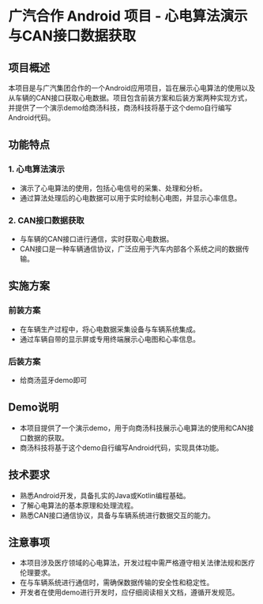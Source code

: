 # 广汽合作 Android 项目 - 心电算法演示与CAN接口数据获取

## 项目概述

本项目是与广汽集团合作的一个Android应用项目，旨在展示心电算法的使用以及从车辆的CAN接口获取心电数据。项目包含前装方案和后装方案两种实现方式，并提供了一个演示demo给商汤科技，商汤科技将基于这个demo自行编写Android代码。

## 功能特点

### 1. 心电算法演示

- 演示了心电算法的使用，包括心电信号的采集、处理和分析。
- 通过算法处理后的心电数据可以用于实时绘制心电图，并显示心率信息。

### 2. CAN接口数据获取

- 与车辆的CAN接口进行通信，实时获取心电数据。
- CAN接口是一种车辆通信协议，广泛应用于汽车内部各个系统之间的数据传输。

## 实施方案

### 前装方案

- 在车辆生产过程中，将心电数据采集设备与车辆系统集成。
- 通过车辆自带的显示屏或专用终端展示心电图和心率信息。

### 后装方案

- 给商汤蓝牙demo即可

## Demo说明

- 本项目提供了一个演示demo，用于向商汤科技展示心电算法的使用和CAN接口数据的获取。
- 商汤科技将基于这个demo自行编写Android代码，实现具体功能。

## 技术要求

- 熟悉Android开发，具备扎实的Java或Kotlin编程基础。
- 了解心电算法的基本原理和处理流程。
- 熟悉CAN接口通信协议，具备与车辆系统进行数据交互的能力。

## 注意事项

- 本项目涉及医疗领域的心电算法，开发过程中需严格遵守相关法律法规和医疗伦理要求。
- 在与车辆系统进行通信时，需确保数据传输的安全性和稳定性。
- 开发者在使用demo进行开发时，应仔细阅读相关文档，遵循开发规范。
